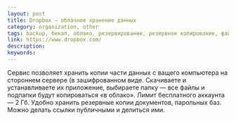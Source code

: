 ```yaml
---
layout: post
title: Dropbox — облачное хранение данных
category: organization, other
tags: backup, бекап, облако, резервирование, резервное копирование, файл
link: https://www.dropbox.com/
description:
keywords:
---
```


<p>Сервис позволяет хранить копии части данных с ващего компьютера на стороннем сервере (в зашифрованном виде. Скачиваете и устанавливаете их приложение, выбираете папку — все файлы и подпапки будут копироваться «в облако». Лимит бесплатного аккаунта — 2 Гб. Удобно хранить резервные копии документов, парольных баз. Можно делать ссылки публичными и делиться ими.</p>
